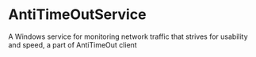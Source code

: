 # AntiTimeOutService
A Windows service for monitoring network traffic that strives for usability and speed, a part of AntiTimeOut client
